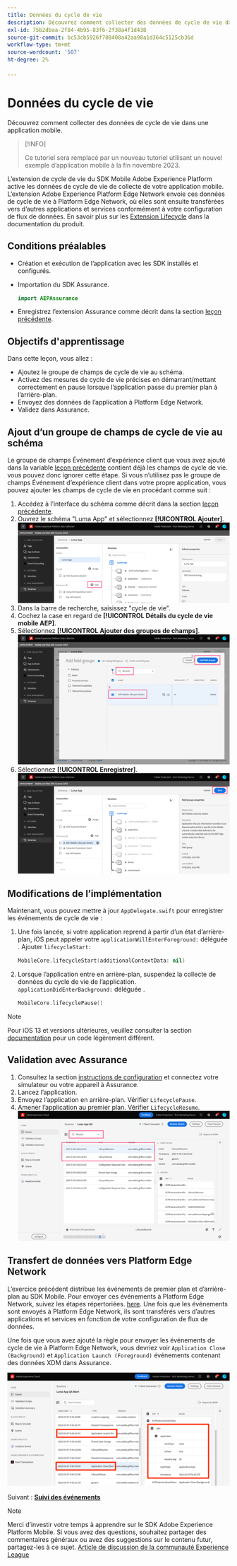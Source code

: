 ```yaml
---
title: Données du cycle de vie
description: Découvrez comment collecter des données de cycle de vie dans une application mobile.
exl-id: 75b2dbaa-2f84-4b95-83f6-2f38a4f1d438
source-git-commit: bc53cb5926f708408a42aa98a1d364c5125cb36d
workflow-type: tm+mt
source-wordcount: '507'
ht-degree: 2%

---
```


# Données du cycle de vie

Découvrez comment collecter des données de cycle de vie dans une application mobile.

>[!INFO]
>
> Ce tutoriel sera remplacé par un nouveau tutoriel utilisant un nouvel exemple d’application mobile à la fin novembre 2023.

L’extension de cycle de vie du SDK Mobile Adobe Experience Platform active les données de cycle de vie de collecte de votre application mobile. L’extension Adobe Experience Platform Edge Network envoie ces données de cycle de vie à Platform Edge Network, où elles sont ensuite transférées vers d’autres applications et services conformément à votre configuration de flux de données. En savoir plus sur les [Extension Lifecycle](https://developer.adobe.com/client-sdks/documentation/lifecycle-for-edge-network/) dans la documentation du produit.


## Conditions préalables

* Création et exécution de l’application avec les SDK installés et configurés.
* Importation du SDK Assurance.

  ```swift
  import AEPAssurance
  ```

* Enregistrez l’extension Assurance comme décrit dans la section [leçon précédente](install-sdks.md).

## Objectifs d&#39;apprentissage

Dans cette leçon, vous allez :

* Ajoutez le groupe de champs de cycle de vie au schéma.
* Activez des mesures de cycle de vie précises en démarrant/mettant correctement en pause lorsque l’application passe du premier plan à l’arrière-plan.
* Envoyez des données de l’application à Platform Edge Network.
* Validez dans Assurance.

## Ajout d’un groupe de champs de cycle de vie au schéma

Le groupe de champs Événement d’expérience client que vous avez ajouté dans la variable [leçon précédente](create-schema.md) contient déjà les champs de cycle de vie. vous pouvez donc ignorer cette étape. Si vous n’utilisez pas le groupe de champs Événement d’expérience client dans votre propre application, vous pouvez ajouter les champs de cycle de vie en procédant comme suit :

1. Accédez à l’interface du schéma comme décrit dans la section [leçon précédente](create-schema.md).
1. Ouvrez le schéma &quot;Luma App&quot; et sélectionnez **[!UICONTROL Ajouter]**.
   ![sélectionner ajouter](assets/mobile-lifecycle-add.png)
1. Dans la barre de recherche, saisissez &quot;cycle de vie&quot;.
1. Cochez la case en regard de **[!UICONTROL Détails du cycle de vie mobile AEP]**.
1. Sélectionnez **[!UICONTROL Ajouter des groupes de champs]**.
   ![ajouter un groupe de champs](assets/mobile-lifecycle-lifecycle-field-group.png)
1. Sélectionnez **[!UICONTROL Enregistrer]**.
   ![save](assets/mobile-lifecycle-lifecycle-save.png)


## Modifications de l’implémentation

Maintenant, vous pouvez mettre à jour `AppDelegate.swift` pour enregistrer les événements de cycle de vie :

1. Une fois lancée, si votre application reprend à partir d’un état d’arrière-plan, iOS peut appeler votre `applicationWillEnterForeground:` déléguée . Ajouter `lifecycleStart:`

   ```swift
   MobileCore.lifecycleStart(additionalContextData: nil)
   ```

1. Lorsque l’application entre en arrière-plan, suspendez la collecte de données du cycle de vie de l’application. `applicationDidEnterBackground:` déléguée .

   ```swift
   MobileCore.lifecyclePause()
   ```

>[!NOTE]
>
>Pour iOS 13 et versions ultérieures, veuillez consulter la section [documentation](https://developer.adobe.com/client-sdks/documentation/mobile-core/lifecycle/#register-lifecycle-with-mobile-core-and-add-appropriate-startpause-calls) pour un code légèrement différent.

## Validation avec Assurance

1. Consultez la section [instructions de configuration](assurance.md) et connectez votre simulateur ou votre appareil à Assurance.
1. Lancez l’application.
1. Envoyez l’application en arrière-plan. Vérifier `LifecyclePause`.
1. Amener l’application au premier plan. Vérifier `LifecycleResume`.
   ![cycle de vie de validation](assets/mobile-lifecycle-lifecycle-assurance.png)


## Transfert de données vers Platform Edge Network

L’exercice précédent distribue les événements de premier plan et d’arrière-plan au SDK Mobile. Pour envoyer ces événements à Platform Edge Network, suivez les étapes répertoriées. [here](https://developer.adobe.com/client-sdks/documentation/lifecycle-for-edge-network/#configure-a-rule-to-forward-lifecycle-metrics-to-platform). Une fois que les événements sont envoyés à Platform Edge Network, ils sont transférés vers d’autres applications et services en fonction de votre configuration de flux de données.

Une fois que vous avez ajouté la règle pour envoyer les événements de cycle de vie à Platform Edge Network, vous devriez voir `Application Close (Background)` et `Application Launch (Foreground)` événements contenant des données XDM dans Assurance.

![valider le cycle de vie envoyé à Platform Edge](assets/mobile-lifecycle-edge-assurance.png)



Suivant : **[Suivi des événements](events.md)**

>[!NOTE]
>
>Merci d’investir votre temps à apprendre sur le SDK Adobe Experience Platform Mobile. Si vous avez des questions, souhaitez partager des commentaires généraux ou avez des suggestions sur le contenu futur, partagez-les à ce sujet. [Article de discussion de la communauté Experience League](https://experienceleaguecommunities.adobe.com/t5/adobe-experience-platform-data/tutorial-discussion-implement-adobe-experience-cloud-in-mobile/td-p/443796)